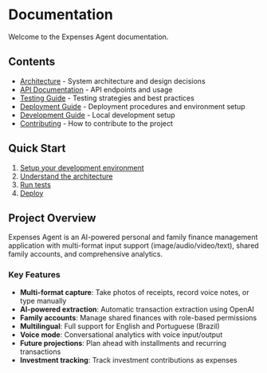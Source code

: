 # Documentation

Welcome to the Expenses Agent documentation.

## Contents

- [Architecture](./ARCHITECTURE.md) - System architecture and design decisions
- [API Documentation](./API.md) - API endpoints and usage
- [Testing Guide](./TESTING.md) - Testing strategies and best practices
- [Deployment Guide](./DEPLOYMENT.md) - Deployment procedures and environment setup
- [Development Guide](./DEVELOPMENT.md) - Local development setup
- [Contributing](./CONTRIBUTING.md) - How to contribute to the project

## Quick Start

1. [Setup your development environment](./DEVELOPMENT.md#setup)
2. [Understand the architecture](./ARCHITECTURE.md)
3. [Run tests](./TESTING.md)
4. [Deploy](./DEPLOYMENT.md)

## Project Overview

Expenses Agent is an AI-powered personal and family finance management application with multi-format input support (image/audio/video/text), shared family accounts, and comprehensive analytics.

### Key Features

- **Multi-format capture**: Take photos of receipts, record voice notes, or type manually
- **AI-powered extraction**: Automatic transaction extraction using OpenAI
- **Family accounts**: Manage shared finances with role-based permissions
- **Multilingual**: Full support for English and Portuguese (Brazil)
- **Voice mode**: Conversational analytics with voice input/output
- **Future projections**: Plan ahead with installments and recurring transactions
- **Investment tracking**: Track investment contributions as expenses
